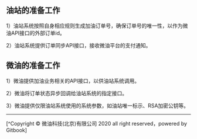 ## 油站的准备工作

1）油站系统按照自身相应规则生成加油订单号，确保订单号的唯一性，以作为微油API接口的外部订单id。

2）油站系统提供订单同步API接口，接收微油平台的支付通知。


## 微油的准备工作

1）微油提供加油业务相关的API接口，以供油站系统调用。

2）微油将订单状态异步回调给油站系统的指定接口。

3）微油提供仅限油站系统使用的系统参数，如油站唯一标示、RSA加密公钥等。


*****
[^Copyright © 微油科技(北京)有限公司 2020 all right reserved，powered by Gitbook]